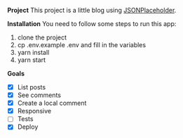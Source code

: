 **Project**
This project is a little blog using [JSONPlaceholder](https://jsonplaceholder.typicode.com/).

**Installation**
You need to follow some steps to run this app:

1.  clone the project
2.  cp .env.example .env and fill in the variables
3.  yarn install
4.  yarn start

**Goals**

- [x] List posts
- [x] See comments
- [x] Create a local comment
- [x] Responsive
- [ ] Tests
- [x] Deploy
